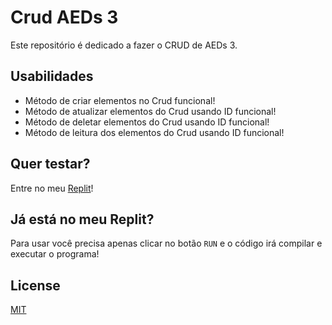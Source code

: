 # Crud AEDs 3

Este repositório é dedicado a fazer o CRUD de AEDs 3.

## Usabilidades

- Método de criar elementos no Crud funcional!
- Método de atualizar elementos do Crud usando ID funcional!
- Método de deletar elementos do Crud usando ID funcional!
- Método de leitura dos elementos do Crud usando ID funcional!

## Quer testar?

Entre no meu [Replit](https://repl.it/github/lusantisuper/AEDs3)!

## Já está no meu Replit?

Para usar você precisa apenas clicar no botão ```RUN``` e o código irá compilar e executar o programa!


## License
[MIT](https://choosealicense.com/licenses/mit/)
